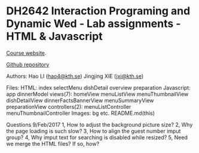 DH2642 Interaction Programing and Dynamic Wed - Lab assignments - HTML & Javascript
=================================================

[Course website](https://www.kth.se/social/course/DH2641).

[Github repository](https://github.com/chnhaoli/DH2642_DinnerPlanner)

Authors: 
	Hao LI (hao4@kth.se)
	Jingjing XIE (jxi@kth.se)

Files:
	HTML:
		index
		selectMenu
		dishDetail
		overview
		preparation
	Javascript:
		app
		dinnerModel
		views(7):
			homeView
			menuListView
			menuThumbnailView
			dishDetailView
			dinnerFactsBannerView
			menuSummaryView
			preparationView
		controllers(2):
			menuListController
			menuThumbnailController
	Images:
		bg
		etc.
	README.md(this)
	
Questions 9/Feb/2017
	1, How to adjust the background picture size?
	2, Why the page loading is such slow?
	3, How to align the guest number imput group?
	4, Why imput text for searching is disabled while resized?
	5, Need we merge the HTML files? If so, how?
	
